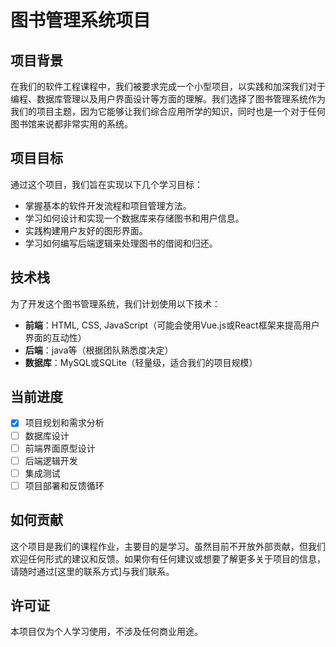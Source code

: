 # 图书管理系统项目

## 项目背景

在我们的软件工程课程中，我们被要求完成一个小型项目，以实践和加深我们对于编程、数据库管理以及用户界面设计等方面的理解。我们选择了图书管理系统作为我们的项目主题，因为它能够让我们综合应用所学的知识，同时也是一个对于任何图书馆来说都非常实用的系统。

## 项目目标

通过这个项目，我们旨在实现以下几个学习目标：
- 掌握基本的软件开发流程和项目管理方法。
- 学习如何设计和实现一个数据库来存储图书和用户信息。
- 实践构建用户友好的图形界面。
- 学习如何编写后端逻辑来处理图书的借阅和归还。

## 技术栈

为了开发这个图书管理系统，我们计划使用以下技术：
- **前端**：HTML, CSS, JavaScript（可能会使用Vue.js或React框架来提高用户界面的互动性）
- **后端**：java等（根据团队熟悉度决定）
- **数据库**：MySQL或SQLite（轻量级，适合我们的项目规模）

## 当前进度

- [x] 项目规划和需求分析
- [ ] 数据库设计
- [ ] 前端界面原型设计
- [ ] 后端逻辑开发
- [ ] 集成测试
- [ ] 项目部署和反馈循环

## 如何贡献

这个项目是我们的课程作业，主要目的是学习。虽然目前不开放外部贡献，但我们欢迎任何形式的建议和反馈。如果你有任何建议或想要了解更多关于项目的信息，请随时通过[这里的联系方式]与我们联系。

## 许可证

本项目仅为个人学习使用，不涉及任何商业用途。
